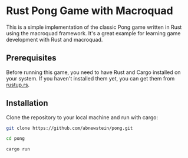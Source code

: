 # Rust Pong Game with Macroquad

This is a simple implementation of the classic Pong game written in Rust using the macroquad framework. It's a great example for learning game development with Rust and macroquad.

## Prerequisites

Before running this game, you need to have Rust and Cargo installed on your system. If you haven't installed them yet, you can get them from [rustup.rs](https://rustup.rs/).

## Installation

Clone the repository to your local machine and run with cargo:

```bash
git clone https://github.com/abnewstein/pong.git

cd pong

cargo run
```
